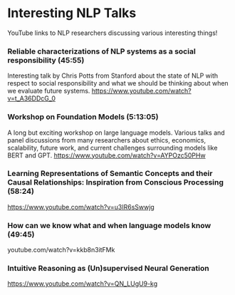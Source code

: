 # Interesting NLP Talks
YouTube links to NLP researchers discussing various interesting things! 


### Reliable characterizations of NLP systems as a social responsibility (45:55)
Interesting talk by Chris Potts from Stanford about the state of NLP with respect to social responsibility and what we should be thinking about when we evaluate future systems. 
https://www.youtube.com/watch?v=t_A36DDcG_0


### Workshop on Foundation Models (5:13:05)
A long but exciting workshop on large language models. Various talks and panel discussions from many researchers about ethics, economics, scalability, future work, and current challenges surrounding models like BERT and GPT.
https://www.youtube.com/watch?v=AYPOzc50PHw

### Learning Representations of Semantic Concepts and their Causal Relationships: Inspiration from Conscious Processing (58:24)
https://www.youtube.com/watch?v=u3IR6sSwwjg

### How can we know what and when language models know (49:45)
youtube.com/watch?v=kkb8n3itFMk

### Intuitive Reasoning as (Un)supervised Neural Generation
https://www.youtube.com/watch?v=QN_LUgU9-kg
